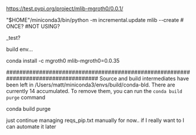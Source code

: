 https://test.pypi.org/project/mlib-mgroth0/0.0.1/

"$HOME"/miniconda3/bin/python -m incremental.update mlib --create # ONCE? #NOT USING?

_test?

build env...

conda install -c mgroth0 mlib-mgroth0=0.0.35

####################################################################################
Source and build intermediates have been left in /Users/matt/miniconda3/envs/build/conda-bld.
There are currently 14 accumulated.
To remove them, you can run the ```conda build purge``` command

conda build purge

just continue managing reqs_pip.txt manually for now.. if I really want to I can automate it later